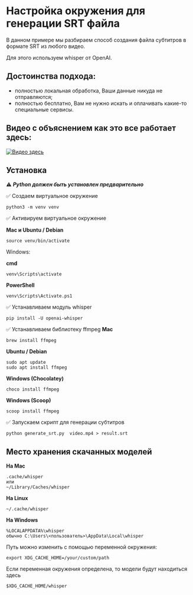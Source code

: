 # Настройка окружения для генерации SRT файла

В данном примере мы разбираем способ создания файла субтитров в формате SRT из любого видео. 

Для этого используем whisper от OpenAI. 

## Достоинства подхода:

- полностью локальная обработка, Ваши данные никуда не отправляются;
- полностью бесплатно, Вам не нужно искать и оплачивать какие-то специальные сервисы. 

## Видео с объяснением как это все работает здесь:
[![Видео здесь](https://img.youtube.com/vi/QvwOl8YR7qU/0.jpg)](https://www.youtube.com/watch?v=QvwOl8YR7qU)

## Установка

⚠️ __*Python должен быть установлен предварительно*__

✅ Создаем виртуальное окружение 

```
python3 -m venv venv
```

✅ Активируем виртуальное окружение

__Mac и Ubuntu / Debian__
```
source venv/bin/activate
```
Windows:

__cmd__
```
venv\Scripts\activate
```
__PowerShell__
```
venv\Scripts\Activate.ps1
```

✅ Устанавливаем модуль whisper
```
pip install -U openai-whisper
```
✅ Устанавливаем библиотеку ffmpeg 
__Mac__ 
```
brew install ffmpeg
```
__Ubuntu / Debian__
```
sudo apt update
sudo apt install ffmpeg
```

__Windows (Chocolatey)__
```
choco install ffmpeg
```
__Windows (Scoop)__
```
scoop install ffmpeg
```

✅ Запускаем скрипт для генерации субтитров 
```
python generate_srt.py  video.mp4 > result.srt
```

## Место хранения скачанных моделей

__На Mac__

```
.cache/whisper
или
~/Library/Caches/whisper

```

__На Linux__

```
~/.cache/whisper
```

__На Windows__
```
%LOCALAPPDATA%\whisper 
обычно C:\Users\<пользователь>\AppData\Local\whisper
```

Путь можно изменить с помощью переменной окружения:

```
export XDG_CACHE_HOME=/your/custom/path
```

Если переменная окружения определена, то модели будут находиться здесь

```
$XDG_CACHE_HOME/whisper
```